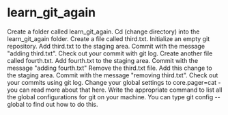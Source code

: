 # learn_git_again
Create a folder called learn_git_again.
Cd (change directory) into the learn_git_again folder. 
Create a file called third.txt. 
Initialize an empty git repository. 
Add third.txt to the staging area. 
Commit with the message "adding third.txt". 
Check out your commit with git log. 
Create another file called fourth.txt. 
Add fourth.txt to the staging area. 
Commit with the message "adding fourth.txt" 
Remove the third.txt file.
Add this change to the staging area.
Commit with the message "removing third.txt".
Check out your commits using git log.
Change your global settings to core.pager=cat - you can read more about that here.
Write the appropriate  command to list all the global configurations for git on your machine. 
You can type git config --global to find out how to do this.
